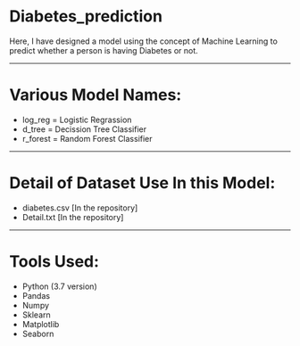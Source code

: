 # Diabetes_prediction

Here, I have designed a model using the concept of Machine Learning to predict whether a person is having Diabetes or not.
- - - -
# Various Model Names: #
 * log_reg = Logistic Regrassion
 * d_tree = Decission Tree Classifier
 * r_forest = Random Forest Classifier
- - - -
# Detail of Dataset Use In this Model:
  * diabetes.csv [In the repository]
  * Detail.txt [In the repository]
- - - -
# Tools Used:
  * Python (3.7 version)
  * Pandas
  * Numpy
  * Sklearn
  * Matplotlib
  * Seaborn
